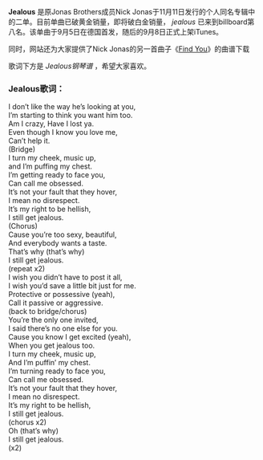 

**Jealous** 是原Jonas Brothers成员Nick
Jonas于11月11日发行的个人同名专辑中的二单。目前单曲已破黄金销量，即将破白金销量， _jealous_
已来到billboard第八名。该单曲于9月5日在德国首发，随后的9月8日正式上架iTunes。  
  
同时，网站还为大家提供了Nick Jonas的另一首曲子《[Find You](Music-8430-Find-You-Nick-Jonas.html
"Find You")》的曲谱下载  
  
歌词下方是 _Jealous钢琴谱_ ，希望大家喜欢。

### Jealous歌词：

I don’t like the way he’s looking at you,  
I’m starting to think you want him too.  
Am I crazy, Have I lost ya.  
Even though I know you love me,  
Can’t help it.  
(Bridge)  
I turn my cheek, music up,  
and I’m puffing my chest.  
I’m getting ready to face you,  
Can call me obsessed.  
It’s not your fault that they hover,  
I mean no disrespect.  
It’s my right to be hellish,  
I still get jealous.  
(Chorus)  
Cause you’re too sexy, beautiful,  
And everybody wants a taste.  
That’s why (that’s why)  
I still get jealous.  
(repeat x2)  
I wish you didn’t have to post it all,  
I wish you’d save a little bit just for me.  
Protective or possessive (yeah),  
Call it passive or aggressive.  
(back to bridge/chorus)  
You’re the only one invited,  
I said there’s no one else for you.  
Cause you know I get excited (yeah),  
When you get jealous too.  
I turn my cheek, music up,  
And I’m puffin’ my chest.  
I’m turning ready to face you,  
Can call me obsessed.  
It’s not your fault that they hover,  
I mean no disrespect.  
It’s my right to be hellish,  
I still get jealous.  
(chorus x2)  
Oh (that’s why)  
I still get jealous.  
(x2)

